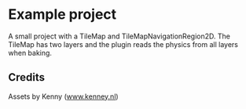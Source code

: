 # Example project
A small project with a TileMap and TileMapNavigationRegion2D. The TileMap has two layers and the plugin reads the physics from all layers when baking.

## Credits
Assets by Kenny (www.kenney.nl)

